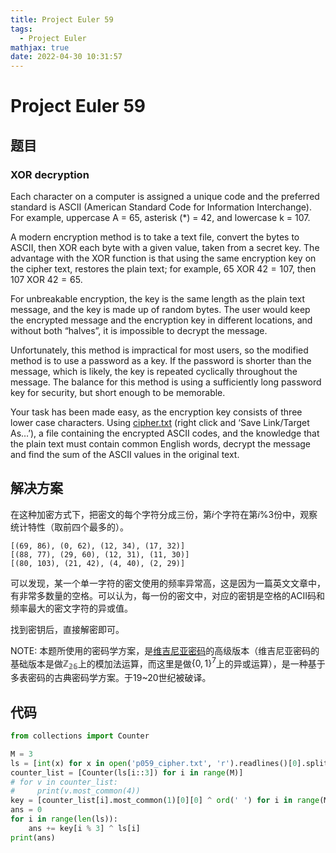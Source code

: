 ```yaml
---
title: Project Euler 59
tags:
  - Project Euler
mathjax: true
date: 2022-04-30 10:31:57
---
```


<escape><!-- more --></escape>

# Project Euler 59

## 题目

### XOR decryption

Each character on a computer is assigned a unique code and the preferred standard is ASCII (American Standard Code for Information Interchange). For example, uppercase A = $65$, asterisk (*) = $42$, and lowercase k = $107$.

A modern encryption method is to take a text file, convert the bytes to ASCII, then XOR each byte with a given value, taken from a secret key. The advantage with the XOR function is that using the same encryption key on the cipher text, restores the plain text; for example, $65\ \mathrm{XOR}\ 42 = 107$, then $107\ \mathrm{XOR}\ 42 = 65$.

For unbreakable encryption, the key is the same length as the plain text message, and the key is made up of random bytes. The user would keep the encrypted message and the encryption key in different locations, and without both “halves”, it is impossible to decrypt the message.

Unfortunately, this method is impractical for most users, so the modified method is to use a password as a key. If the password is shorter than the message, which is likely, the key is repeated cyclically throughout the message. The balance for this method is using a sufficiently long password key for security, but short enough to be memorable.

Your task has been made easy, as the encryption key consists of three lower case characters. Using [cipher.txt](../resources/p059_cipher.txt) (right click and ‘Save Link/Target As…’), a file containing the encrypted ASCII codes, and the knowledge that the plain text must contain common English words, decrypt the message and find the sum of the ASCII values in the original text.

## 解决方案

在这种加密方式下，把密文的每个字符分成三份，第$i$个字符在第$i\%3$份中，观察统计特性（取前四个最多的）。

```
[(69, 86), (0, 62), (12, 34), (17, 32)]
[(88, 77), (29, 60), (12, 31), (11, 30)]
[(80, 103), (21, 42), (4, 40), (2, 29)]
```

可以发现，某一个单一字符的密文使用的频率异常高，这是因为一篇英文文章中，有非常多数量的空格。可以认为，每一份的密文中，对应的密钥是空格的ACII码和频率最大的密文字符的异或值。

找到密钥后，直接解密即可。

NOTE: 本题所使用的密码学方案，是[维吉尼亚密码](https://en.wikipedia.org/wiki/Vigen%C3%A8re_cipher)的高级版本（维吉尼亚密码的基础版本是做$\mathbb{Z_{26}}$上的模加法运算，而这里是做$\{0,1\}^7$上的异或运算），是一种基于多表密码的古典密码学方案。于19~20世纪被破译。

## 代码

```py
from collections import Counter

M = 3
ls = [int(x) for x in open('p059_cipher.txt', 'r').readlines()[0].split(',')]
counter_list = [Counter(ls[i::3]) for i in range(M)]
# for v in counter_list:
#     print(v.most_common(4))
key = [counter_list[i].most_common(1)[0][0] ^ ord(' ') for i in range(M)]
ans = 0
for i in range(len(ls)):
    ans += key[i % 3] ^ ls[i]
print(ans)
```
